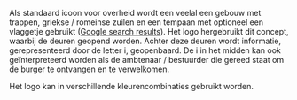 Als standaard icoon voor overheid wordt een veelal een gebouw met trappen, griekse / romeinse zuilen en een tempaan met optioneel een vlaggetje gebruikt ([Google search results](https://www.google.com/search?sca_esv=d736397f45e2e42c&sca_upv=1&sxsrf=ADLYWIJ3KHJt4MUbQtQ3ToaMMbTpMesisA:1725632438210&q=icon+government&udm=2&fbs=AEQNm0A6bwEop21ehxKWq5cj-cHaxUZOSO72WoU7KkLyB7O1BBVOWnG_fwlCX9sUS03MS9OnxWUMSSLx6yB4KrJy3b6n9WE-d7iuDbio_dL47wroLCOEDSusSAn3Cji-saVMr2qRVEdKgnWGvYc_vH3l_kW3pRO25bORnlDXI9689JAepn_dqAY&sa=X&ved=2ahUKEwjW4vfjwa6IAxUEgP0HHbKoMI4QtKgLegQIDBAB&biw=1528&bih=748&dpr=1.25)). Het logo hergebruikt dit concept, waarbij de deuren geopend worden. Achter deze deuren wordt informatie, gerepresenteerd door de letter i, geopenbaard. De i in het midden kan ook geïnterpreteerd worden als de ambtenaar / bestuurder die gereed staat om de burger te ontvangen en te verwelkomen.

Het logo kan in verschillende kleurencombinaties gebruikt worden.
